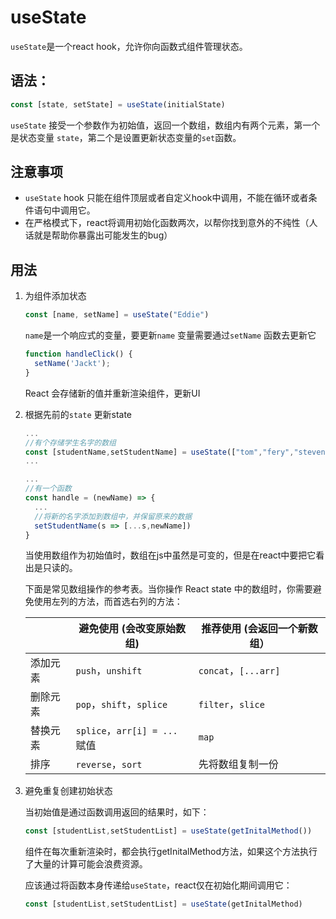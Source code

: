 # useState



`useState`是一个react hook，允许你向函数式组件管理状态。

## 语法：

```typescript
const [state, setState] = useState(initialState)
```

`useState`  接受一个参数作为初始值，返回一个数组，数组内有两个元素，第一个是状态变量 `state`，第二个是设置更新状态变量的`set`函数。



## 注意事项

+ `useState` hook 只能在组件顶层或者自定义hook中调用，不能在循环或者条件语句中调用它。
+ 在严格模式下，react将调用初始化函数两次，以帮你找到意外的不纯性（人话就是帮助你暴露出可能发生的bug）



## 用法

1. 为组件添加状态

   ```typescript
   const [name, setName] = useState("Eddie")
   ```

   `name`是一个响应式的变量，要更新`name` 变量需要通过`setName` 函数去更新它

   ```typescript
   function handleClick() {
     setName('Jackt');
   }
   
   ```

   React 会存储新的值并重新渲染组件，更新UI

2. 根据先前的`state` 更新state

   ```typescript
   ...
   //有个存储学生名字的数组
   const [studentName,setStudentName] = useState(["tom","fery","steven"])
   ...
   
   ...
   //有一个函数
   const handle = (newName) => {
     ...
     //将新的名字添加到数组中，并保留原来的数据
     setStudentName(s => [...s,newName])
   }
   ```

   当使用数组作为初始值时，数组在js中虽然是可变的，但是在react中要把它看出是只读的。

   下面是常见数组操作的参考表。当你操作 React state 中的数组时，你需要避免使用左列的方法，而首选右列的方法：

   |          | 避免使用 (会改变原始数组)     | 推荐使用 (会返回一个新数组） |
   | -------- | ----------------------------- | ---------------------------- |
   | 添加元素 | `push`，`unshift`             | `concat`，`[...arr]`         |
   | 删除元素 | `pop`，`shift`，`splice`      | `filter`，`slice`            |
   | 替换元素 | `splice`，`arr[i] = ...` 赋值 | `map`                        |
   | 排序     | `reverse`，`sort`             | 先将数组复制一份             |

3. 避免重复创建初始状态

   当初始值是通过函数调用返回的结果时，如下：
   ```typescript
   const [studentList,setStudentList] = useState(getInitalMethod())
   ```

   组件在每次重新渲染时，都会执行getInitalMethod方法，如果这个方法执行了大量的计算可能会浪费资源。

   应该通过将函数本身传递给`useState`，react仅在初始化期间调用它：
   ```typescript
   const [studentList,setStudentList] = useState(getInitalMethod)
   ```

   